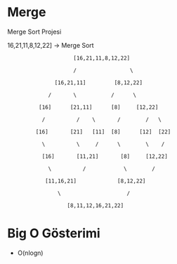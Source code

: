 # Merge
Merge Sort Projesi

16,21,11,8,12,22] -> Merge Sort


                         [16,21,11,8,12,22]

                         /                 \

                   [16,21,11]         [8,12,22]

                 /       \           /      \

              [16]      [21,11]      [8]     [12,22]

               /          /    \       /        /   \

             [16]       [21]   [11]  [8]      [12]  [22]

               \          \     /      \        \    /

               [16]       [11,21]       [8]     [12,22]

                 \          /            \        /

                [11,16,21]             [8,12,22]

                    \                     /

                       [8,11,12,16,21,22]
                    

# Big O Gösterimi
 * O(nlogn)